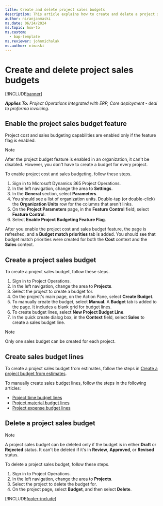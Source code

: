```yaml
---
title: Create and delete project sales budgets
description: This article explains how to create and delete a project sales budget.
author: niranjanmaski
ms.date: 06/24/2024
ms.topic: how-to
ms.custom: 
  - bap-template
ms.reviewer: johnmichalak
ms.author: nimaski
---
```


# Create and delete project sales budgets

[!INCLUDE[banner](../../includes/banner.md)]

_**Applies To:** Project Operations Integrated with ERP, Core deployment - deal to proforma invoicing._

## Enable the project sales budget feature

Project cost and sales budgeting capabilities are enabled only if the feature flag is enabled.

> [!NOTE]
> After the project budget feature is enabled in an organization, it can't be disabled. However, you don't have to create a budget for every project.

To enable project cost and sales budgeting, follow these steps.

1. Sign in to Microsoft Dynamics 365 Project Operations.
1. In the left navigation, change the area to **Settings**.
1. In the **General** section, select **Parameters**.
1. You should see a list of organization units. Double-tap (or double-click) the **Organization Units** row for the columns that aren't links.
1. On the **Project Parameters** page, in the **Feature Control** field, select **Feature Control**.
1. Select **Enable Project Budgeting Feature Flag**.

After you enable the project cost and sales budget feature, the page is refreshed, and a **Budget match priorities** tab is added. You should see that budget match priorities were created for both the **Cost** context and the **Sales** context.

## Create a project sales budget

To create a project sales budget, follow these steps.

1. Sign in to Project Operations.
1. In the left navigation, change the area to **Projects**.
1. Select the project to create a budget for.
1. On the project's main page, on the Action Pane, select **Create Budget**.
1. To manually create the budget, select **Manual**. A **Budget** tab is added to the page. It includes a blank grid for budget lines.
1. To create budget lines, select **New Project Budget Line**.
1. In the quick create dialog box, in the **Context** field, select **Sales** to create a sales budget line.

> [!NOTE]
> Only one sales budget can be created for each project.

## Create sales budget lines

To create a project sales budget from estimates, follow the steps in [Create a project budget from estimates](create-project-budget-from-estimates.md).

To manually create sales budget lines, follow the steps in the following articles:

- [Project time budget lines](project-cost-time-budget-line.md)
- [Project material budget lines](project-cost-material-budget-line.md)
- [Project expense budget lines](project-cost-expense-budget-line.md)

## Delete a project sales budget

> [!NOTE]
> A project sales budget can be deleted only if the budget is in either **Draft** or **Rejected** status. It can't be deleted if it's in **Review**, **Approved**, or **Revised** status.

To delete a project sales budget, follow these steps.

1. Sign in to Project Operations.
1. In the left navigation, change the area to **Projects**.
1. Select the project to delete the budget for.
1. On the project page, select **Budget**, and then select **Delete**.

[!INCLUDE[footer-include](../../includes/footer-banner.md)]
